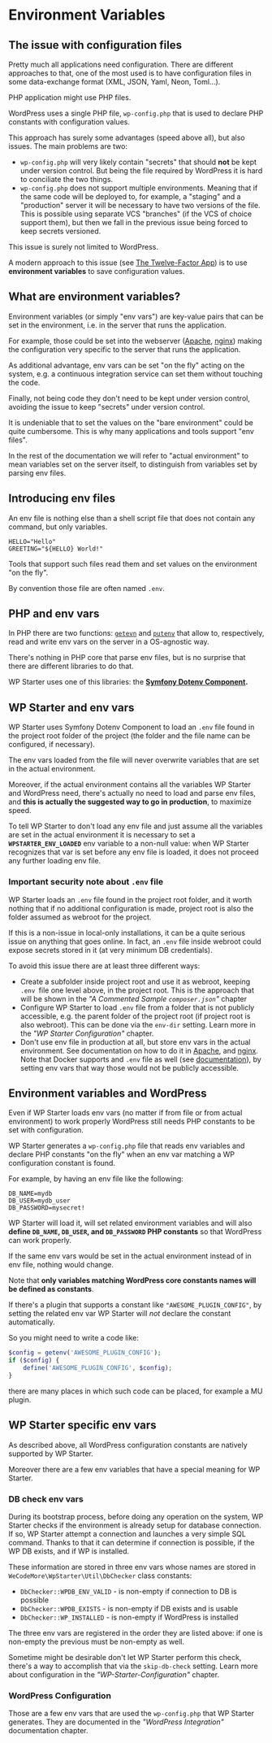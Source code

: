 # Environment Variables



## The issue with configuration files

Pretty much all applications need configuration. There are different approaches to that, one of the most used is to have configuration files in some data-exchange format (XML, JSON, Yaml, Neon, Toml...).

PHP application might use PHP files.

WordPress uses a single PHP file, `wp-config.php` that is used to declare PHP constants with configuration values.

This approach has surely some advantages (speed above all), but also issues. The main problems are two:

- `wp-config.php` will very likely contain "secrets" that should **not** be kept under version control. But being the file required by WordPress it is hard to conciliate the two things.
- `wp-config.php` does not support multiple environments. Meaning that if the same code will be deployed to, for example, a "staging" and a "production" server it will be necessary to have two versions of the file. This is possible using separate VCS "branches" (if the VCS of choice support them), but then we fall in the previous issue being forced to keep secrets versioned.

This issue is surely not limited to WordPress.

A modern approach to this issue (see [The Twelve-Factor App](https://12factor.net/)) is to use **environment variables** to save configuration values.



## What are environment variables?

Environment variables (or simply "env vars") are key-value pairs that can be set in the environment, i.e. in the server that runs the application.

For example, those could be set into the webserver ([Apache](https://httpd.apache.org/docs/2.4/env.html), [nginx](http://nginx.org/en/docs/ngx_core_module.html#env)) making the configuration very specific to the server that runs the application.

As additional advantage, env vars can be set "on the fly" acting on the system, e.g. a continuous integration service can set them without touching the code.

Finally, not being code they don't need to be kept under version control, avoiding the issue to keep "secrets" under version control.

It is undeniable that to set the values on the "bare environment" could be quite cumbersome. This is why many applications and tools support "env files".

In the rest of the documentation we will refer to "actual environment" to mean variables set on the server itself, to distinguish from variables set by parsing env files.



## Introducing env files

An env file is nothing else than a shell script file that does not contain any command, but only variables.

```shell
HELLO="Hello"
GREETING="${HELLO} World!"
```

Tools that support such files read them and set values on the environment "on the fly".

By convention those file are often named `.env`.



## PHP and env vars

In PHP there are two functions: [`getevn`](http://php.net/manual/en/function.getenv.php) and [`putenv`](http://php.net/manual/en/function.getenv.php) that allow to, respectively, read and write env vars on the server in a OS-agnostic way.

There's nothing in PHP core that parse env files, but is no surprise that there are different libraries to do that.

WP Starter uses one of this libraries: the **[Symfony Dotenv Component](https://symfony.com/doc/3.4/components/dotenv.html).**



## WP Starter and env vars

WP Starter uses Symfony Dotenv Component to load an `.env` file found in the project root folder of the project (the folder and the file name can be configured, if necessary).

The env vars loaded from the file will never overwrite variables that are set in the actual environment.

Moreover, if the actual environment contains all the variables WP Starter and WordPress need, there's actually no need to load and parse env files, and **this is actually the suggested way to go in production**, to maximize speed.

To tell WP Starter to don't load any env file and just assume all the variables are set in the actual environment it is necessary to set a **`WPSTARTER_ENV_LOADED`** env variable to a non-null value: when WP Starter recognizes that var is set before any env file is loaded, it does not proceed any further loading env file.

### Important security note about `.env` file

WP Starter loads an `.env` file found in the project root folder, and it worth nothing that if no additional configuration is made, project root is also the folder assumed as webroot for the project.

If this is a non-issue in local-only installations, it can be a quite serious issue on anything that goes online. In fact, an `.env` file inside webroot could expose secrets stored in it (at very minimum DB credentials).

To avoid this issue there are at least three different ways:

- Create a subfolder inside project root and use it as webroot, keeping `.env `file one level above, in the project root. This is the approach that will be shown in the *"A Commented Sample `composer.json`"* chapter
- Configure WP Starter to load  `.env` file from a folder that is not publicly accessible, e.g. the parent folder of the project root (if project root is also webroot). This can be done via the `env-dir` setting. Learn more in the *"WP Starter Configuration"* chapter.
- Don't use env file in production at all, but store env vars in the actual environment. See documentation on how to do it in [Apache](https://httpd.apache.org/docs/2.4/env.html), and [nginx](http://nginx.org/en/docs/ngx_core_module.html#env). Note that Docker supports and `.env` file as well (see [documentation](https://docs.docker.com/compose/environment-variables/)), by setting env vars that way those would not be publicly accessible.



## Environment variables and WordPress

Even if WP Starter loads env vars (no matter if from file or from actual environment) to work properly WordPress still needs PHP constants to be set with configuration.

WP Starter generates a  `wp-config.php` file that reads env variables and declare PHP constants "on the fly" when an env var matching a WP configuration constant is found.

For example, by having an env file like the following:

```shell
DB_NAME=mydb
DB_USER=mydb_user
DB_PASSWORD=mysecret!
```

WP Starter will load it, will set related environment variables and will also **define `DB_NAME`, `DB_USER`, and `DB_PASSWORD` PHP constants** so that WordPress can work properly.

If the same env vars would be set in the actual environment instead of in env file, nothing would change.

Note that **only variables matching WordPress core constants names will be defined as constants**.

If there's a plugin that supports a constant like `"AWESOME_PLUGIN_CONFIG"`, by setting the related env var WP Starter will *not* declare the constant automatically.

So you might need to write a code like:

```php
$config = getenv('AWESOME_PLUGIN_CONFIG');
if ($config) {
    define('AWESOME_PLUGIN_CONFIG', $config);
}
```

there are many places in which such code can be placed, for example a MU plugin.



## WP Starter specific env vars

As described above, all WordPress configuration constants are natively supported by WP Starter.

Moreover there are a few env variables that have a special meaning for WP Starter.

### DB check env vars

During its bootstrap process, before doing any operation on the system, WP Starter checks if the
environment is already setup for database connection.
If so, WP Starter attempt a connection and launches a very simple SQL command. Thanks to that
it can determine if connection is possible, if the WP DB exists, and if WP is installed.

These information are stored in three env vars whose names are stored in
`WeCodeMore\WpStarter\Util\DbChecker` class constants:

- `DbChecker::WPDB_ENV_VALID` - is non-empty if connection to DB is possible
- `DbChecker::WPDB_EXISTS` - is non-empty if DB exists and is usable
- `DbChecker::WP_INSTALLED` - is non-empty if WordPress is installed

The three env vars are registered in the order they are listed above: if one is non-empty the
previous must be non-empty as well.

Sometime might be desirable don't let WP Starter perform this check, there's a way to accomplish that
via the `skip-db-check` setting.
Learn more about configuration in the _"WP-Starter-Configuration"_ chapter.

### WordPress Configuration

Those are a few env vars that are used the `wp-config.php` that WP Starter generates.
They are documented in the *"WordPress Integration"* documentation chapter.
